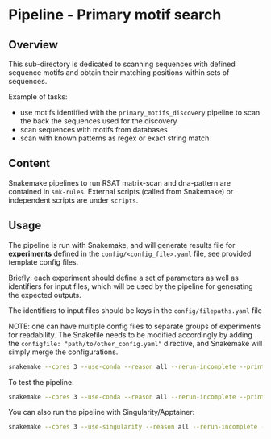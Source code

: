 # Pipeline - Primary motif search

## Overview

This sub-directory is dedicated to scanning sequences with defined sequence
motifs and obtain their matching positions within sets of sequences.

Example of tasks:

- use motifs identified with the `primary_motifs_discovery` pipeline to scan the back the sequences used for the discovery
- scan sequences with motifs from databases
- scan with known patterns as regex or exact string match

## Content

Snakemake pipelines to run RSAT matrix-scan and dna-pattern are contained in `smk-rules`.
External scripts (called from Snakemake) or independent scripts are under `scripts`.

## Usage

The pipeline is run with Snakemake, and will generate results file for **experiments** defined in the `config/<config_file>.yaml` file, see provided template config files.

Briefly: each experiment should define a set of parameters as well as identifiers for input files, which will be used by the pipeline for generating the expected outputs.

The identifiers to input files should be keys in the `config/filepaths.yaml` file

NOTE: one can have multiple config files to separate groups of experiments for readability. The Snakefile needs to be modified accordingly by adding the `configfile: "path/to/other_config.yaml"` directive, and Snakemake will simply merge the configurations.

```bash
snakemake --cores 3 --use-conda --reason all --rerun-incomplete --printshellcmds --keep-going --latency-wait 120 --snakefile ./Snakefile ;
```

To test the pipeline:

```bash
snakemake --cores 3 --use-conda --reason all --rerun-incomplete --printshellcmds --keep-going --latency-wait 120 --snakefile ./Snakefile_test.smk ;
```

You can also run the pipeline with Singularity/Apptainer:

```bash
snakemake --cores 3 --use-singularity --reason all --rerun-incomplete --printshellcmds --keep-going --latency-wait 120 --snakefile ./Snakefile_test.smk ;
```
